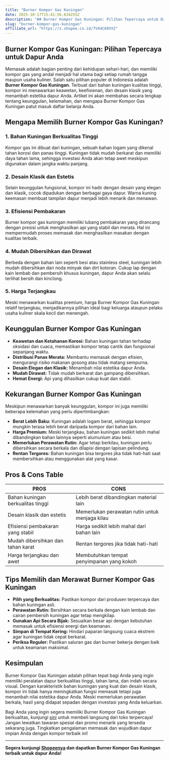 ```yaml
---
title: "Burner Kompor Gas Kuningan"
date: 2025-10-17T15:41:56.634255Z
description: "## Burner Kompor Gas Kuningan: Pilihan Tepercaya untuk Dapur Anda..."
slug: "burner-kompor-gas-kuningan"
affiliate_url: "https://s.shopee.co.id/7V44C68VX2"
---
```

## Burner Kompor Gas Kuningan: Pilihan Tepercaya untuk Dapur Anda

Memasak adalah bagian penting dari kehidupan sehari-hari, dan memiliki kompor gas yang andal menjadi hal utama bagi setiap rumah tangga maupun usaha kuliner. Salah satu pilihan populer di Indonesia adalah **Burner Kompor Gas Kuningan**. Terbuat dari bahan kuningan kualitas tinggi, kompor ini menawarkan keawetan, keefisienan, dan desain klasik yang menambah estetika dapur Anda. Artikel ini akan membahas secara lengkap tentang keunggulan, kelemahan, dan mengapa Burner Kompor Gas Kuningan patut masuk daftar belanja Anda.

## Mengapa Memilih Burner Kompor Gas Kuningan?

### 1. Bahan Kuningan Berkualitas Tinggi
Kompor gas ini dibuat dari kuningan, sebuah bahan logam yang dikenal tahan korosi dan panas tinggi. Kuningan tidak mudah berkarat dan memiliki daya tahan lama, sehingga investasi Anda akan tetap awet meskipun digunakan dalam jangka waktu panjang.

### 2. Desain Klasik dan Estetis
Selain keunggulan fungsional, kompor ini hadir dengan desain yang elegan dan klasik, cocok dipadukan dengan berbagai gaya dapur. Warna kuning keemasan membuat tampilan dapur menjadi lebih menarik dan menawan.

### 3. Efisiensi Pembakaran
Burner kompor gas kuningan memiliki lubang pembakaran yang dirancang dengan presisi untuk menghasilkan api yang stabil dan merata. Hal ini mempermudah proses memasak dan menghasilkan masakan dengan kualitas terbaik.

### 4. Mudah Dibersihkan dan Dirawat
Berbeda dengan bahan lain seperti besi atau stainless steel, kuningan lebih mudah dibersihkan dari noda minyak dan dirt kotoran. Cukup lap dengan kain lembab dan pembersih khusus kuningan, dapur Anda akan selalu terlihat bersih dan kinclong.

### 5. Harga Terjangkau
Meski menawarkan kualitas premium, harga Burner Kompor Gas Kuningan relatif terjangkau, menjadikannya pilihan ideal bagi keluarga ataupun pelaku usaha kuliner skala kecil dan menengah.

## Keunggulan Burner Kompor Gas Kuningan

- **Keawetan dan Ketahanan Korosi:** Bahan kuningan tahan terhadap oksidasi dan cuaca, memastikan kompor tetap cantik dan fungsional sepanjang waktu.
- **Distribusi Panas Merata:** Membantu memasak dengan efisien, mengurangi risiko makanan gosong atau tidak matang sempurna.
- **Desain Elegan dan Klasik:** Menambah nilai estetika dapur Anda.
- **Mudah Dirawat:** Tidak mudah berkarat dan gampang dibersihkan.
- **Hemat Energi:** Api yang dihasilkan cukup kuat dan stabil.

## Kekurangan Burner Kompor Gas Kuningan

Meskipun menawarkan banyak keunggulan, kompor ini juga memiliki beberapa kelemahan yang perlu dipertimbangkan:

- **Berat Lebih Baku:** Kuningan adalah logam berat, sehingga kompor mungkin terasa lebih berat daripada kompor dari bahan lain.
- **Harga Premium:** Meski terjangkau, bahan kuningan sedikit lebih mahal dibandingkan bahan lainnya seperti alumunium atau besi.
- **Memerlukan Perawatan Rutin:** Agar tetap berkilau, kuningan perlu dibersihkan secara berkala dan dilapisi dengan lapisan pelindung.
- **Rentan Tergores:** Bahan kuningan bisa tergores jika tidak hati-hati saat membersihkan atau menggunakan alat yang kasar.

## Pros & Cons Table

| **PROS**                                              | **CONS**                                               |
|--------------------------------------------------------|--------------------------------------------------------|
| Bahan kuningan berkualitas tinggi                     | Lebih berat dibandingkan material lain               |
| Desain klasik dan estetis                            | Memerlukan perawatan rutin untuk menjaga kilau     |
| Efisiensi pembakaran yang stabil                     | Harga sedikit lebih mahal dari bahan lain           |
| Mudah dibersihkan dan tahan karat                     | Rentan tergores jika tidak hati-hati                |
| Harga terjangkau dan awet                            | Membutuhkan tempat penyimpanan yang kokoh           |

## Tips Memilih dan Merawat Burner Kompor Gas Kuningan

- **Pilih yang Berkualitas:** Pastikan kompor dari produsen terpercaya dan bahan kuningan asli.
- **Perawatan Rutin:** Bersihkan secara berkala dengan kain lembab dan cairan pembersih kuningan agar tetap mengkilap.
- **Gunakan Api Secara Bijak:** Sesuaikan besar api dengan kebutuhan memasak untuk efisiensi energi dan keamanan.
- **Simpan di Tempat Kering:** Hindari paparan langsung cuaca ekstrem agar kuningan tidak cepat berkarat.
- **Periksa Reguler:** Pastikan saluran gas dan burner bekerja dengan baik untuk keamanan maksimal.

## Kesimpulan

Burner Kompor Gas Kuningan adalah pilihan tepat bagi Anda yang ingin memiliki peralatan dapur berkualitas tinggi, tahan lama, dan indah secara visual. Dengan karakteristik bahan kuningan yang kuat dan desain klasik, kompor ini tidak hanya meningkatkan fungsi memasak tetapi juga menambah nilai estetika dapur Anda. Meski memerlukan perawatan berkala, hasil yang didapat sepadan dengan investasi yang Anda keluarkan.

Bagi Anda yang ingin segera memiliki Burner Kompor Gas Kuningan berkualitas, kunjungi [sini](https://s.shopee.co.id/7V44C68VX2) untuk membeli langsung dari toko terpercaya! Jangan lewatkan tawaran spesial dan promo menarik yang tersedia sekarang juga. Tingkatkan pengalaman memasak dan wujudkan dapur impian Anda dengan kompor terbaik ini!

---

**Segera kunjungi [Shopeenya](https://s.shopee.co.id/7V44C68VX2) dan dapatkan Burner Kompor Gas Kuningan terbaik untuk dapur Anda!**